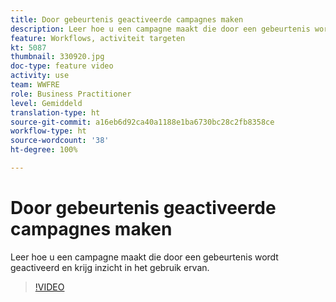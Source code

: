 ```yaml
---
title: Door gebeurtenis geactiveerde campagnes maken
description: Leer hoe u een campagne maakt die door een gebeurtenis wordt geactiveerd en krijg inzicht in het gebruik ervan.
feature: Workflows, activiteit targeten
kt: 5087
thumbnail: 330920.jpg
doc-type: feature video
activity: use
team: WWFRE
role: Business Practitioner
level: Gemiddeld
translation-type: ht
source-git-commit: a16eb6d92ca40a1188e1ba6730bc28c2fb8358ce
workflow-type: ht
source-wordcount: '38'
ht-degree: 100%

---
```



# Door gebeurtenis geactiveerde campagnes maken

Leer hoe u een campagne maakt die door een gebeurtenis wordt geactiveerd en krijg inzicht in het gebruik ervan.

>[!VIDEO](https://video.tv.adobe.com/v/330920?quality=12)

